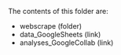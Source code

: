 The contents of this folder are:
- webscrape (folder)
- data_GoogleSheets (link)
- analyses_GoogleCollab (link)